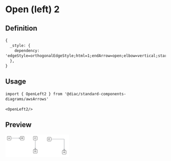 # Open (left) 2

## Definition

```
{
  _style: { 
    dependency: 'edgeStyle=orthogonalEdgeStyle;html=1;endArrow=open;elbow=vertical;startArrow=none;endFill=0;strokeColor=#545B64;rounded=0;',
  },
}
```

## Usage

```
import { OpenLeft2 } from '@diac/standard-components-diagrams/awsArrows'

<OpenLeft2/>
```

## Preview

<img src="./open-left-2.png" width="200"/>
